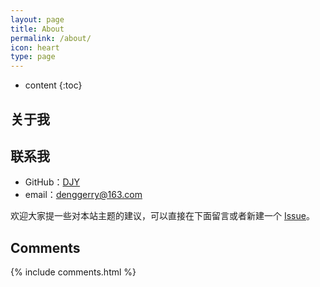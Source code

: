 ```yaml
---
layout: page
title: About
permalink: /about/
icon: heart
type: page
---
```


* content
{:toc}

## 关于我




## 联系我

* GitHub：[DJY](https://github.com/usdj)
* email：denggerry@163.com




欢迎大家提一些对本站主题的建议，可以直接在下面留言或者新建一个 [Issue](https://github.com/usdj/usdj.github.io/issues)。


## Comments

{% include comments.html %}
